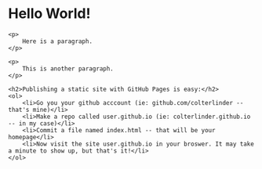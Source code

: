 <!DOCTYPE html>
<html lang="en">
<head>
    <title>Demo</title>
</head>
<body>
    <h1>
        Hello World!
    </h1>

    <p>
        Here is a paragraph.
    </p>

    <p>
        This is another paragraph.
    </p>

    <h2>Publishing a static site with GitHub Pages is easy:</h2>
    <ol>
        <li>Go you your github acccount (ie: github.com/colterlinder -- that's mine)</li>
        <li>Make a repo called user.github.io (ie: colterlinder.github.io -- in my case)</li>
        <li>Commit a file named index.html -- that will be your homepage</li>
        <li>Now visit the site user.github.io in your broswer. It may take a minute to show up, but that's it!</li>
    </ol>
    
</body>
</html>
